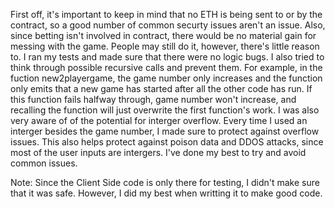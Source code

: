 First off, it's important to keep in mind that no ETH is being sent to or by the contract, so a good number of common securty issues aren't an issue. Also, since betting isn't involved in contract, there would be no material gain for messing with the game. People may still do it, however, there's little reason to. I ran my tests and made sure that there were no logic bugs. I also tried to think through possible recursive calls and prevent them. For example, in the fuction new2playergame, the game number only increases and the function only emits that a new game has started after all the other code has run. If this function fails halfway through, game number won't increase, and recalling the function will just overwrite the first function's work. I was also very aware of of the potential for interger overflow. Every time I used an interger besides the game number, I made sure to protect against overflow issues. This also helps protect against poison data and DDOS attacks, since most of the user inputs are intergers. I've done my best to try and avoid common issues. 

Note: Since the Client Side code is only there for testing, I didn't make sure that it was safe. However, I did my best when writting it to make good code. 
